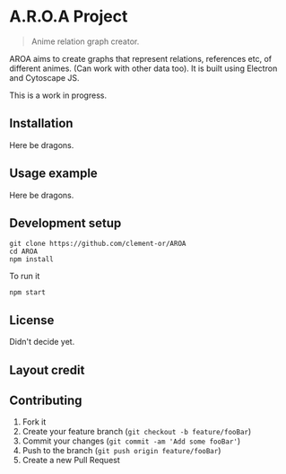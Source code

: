 # A.R.O.A Project
> Anime relation graph creator. 

AROA aims to create graphs that represent relations, references etc, of different animes. (Can work with other data too).
It is built using Electron and Cytoscape JS.

This is a work in progress.

## Installation

Here be dragons.

## Usage example

Here be dragons.

## Development setup

```
git clone https://github.com/clement-or/AROA
cd AROA 
npm install
```

To run it 

```
npm start
```

## License

Didn't decide yet.

## Layout credit



## Contributing

1. Fork it 
2. Create your feature branch (`git checkout -b feature/fooBar`)
3. Commit your changes (`git commit -am 'Add some fooBar'`)
4. Push to the branch (`git push origin feature/fooBar`)
5. Create a new Pull Request
